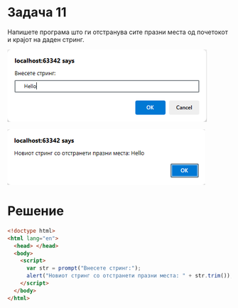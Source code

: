 # Задача 11

Напишете програма што ги отстранува сите празни места од почетокот и крајот на даден стринг.

![image](img/img.png)

![image](img/img_1.png)

# Решение

```html
<!doctype html>
<html lang="en">
  <head> </head>
  <body>
    <script>
      var str = prompt("Внесете стринг:");
      alert("Новиот стринг со отстранети празни места: " + str.trim());
    </script>
  </body>
</html>
```

